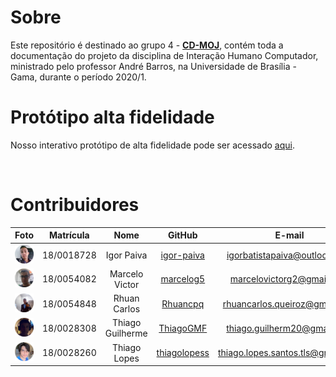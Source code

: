 # Sobre

Este repositório é destinado ao grupo 4 - [**CD-MOJ**](https://moj.naquadah.com.br/), contém toda a documentação do projeto da disciplina de Interação Humano Computador, ministrado pelo professor André Barros, na Universidade de Brasília - Gama, durante o período 2020/1.

# Protótipo alta fidelidade

Nosso interativo protótipo de alta fidelidade pode ser acessado <a href="https://www.figma.com/file/jiWdgzEdwwe4FTAqAcKAeR/Prot%C3%B3tipo-CD-MOJ-Alta-2a-vers%C3%A3o?node-id=0%3A1" target="_blank">aqui</a>.

<br />

# Contribuidores

|Foto | Matrícula | Nome | GitHub | E-mail|
|:--:|:--:|:--:|:--:|:--:|
| ![Igor](docs/assets/integrantes/Igor.png) | 18/0018728 | Igor Paiva | [igor-paiva](github.com/igor-paiva) |igorbatistapaiva@outlook.com|
| ![Marcelo](docs/assets/integrantes/Marcelo.png) | 18/0054082 | Marcelo Victor | [marcelog5](github.com/marcelog5)| marcelovictorg2@gmail.com
| ![Rhuan](docs/assets/integrantes/Rhuan.png) | 18/0054848 | Rhuan Carlos | [Rhuancpq](github.com/Rhuancpq) | rhuancarlos.queiroz@gmail.com
| ![Thiago G](docs/assets/integrantes/ThiagoG.png) | 18/0028308 | Thiago Guilherme | [ThiagoGMF](github.com/ThiagoGMF) | thiago.guilherm20@gmail.com
| ![Thiago L](docs/assets/integrantes/ThiagoL.png) | 18/0028260 | Thiago Lopes | [thiagolopess](github.com/thiagolopess) | thiago.lopes.santos.tls@gmail.com

